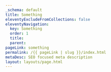 ```yaml
---
_schema: default
title: Something
eleventyExcludeFromCollections: false
eleventyNavigation:
  key: Something
  order: 1
  title:
  parent:
pageLink: something
permalink: /{{ pageLink | slug }}/index.html
metaDesc: SEO focused meta description
layout: layouts/page.html
---
```

